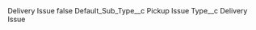 <?xml version="1.0" encoding="UTF-8"?>
<CustomMetadata xmlns="http://soap.sforce.com/2006/04/metadata" xmlns:xsi="http://www.w3.org/2001/XMLSchema-instance" xmlns:xsd="http://www.w3.org/2001/XMLSchema">
    <label>Delivery Issue</label>
    <protected>false</protected>
    <values>
        <field>Default_Sub_Type__c</field>
        <value xsi:type="xsd:string">Pickup Issue</value>
    </values>
    <values>
        <field>Type__c</field>
        <value xsi:type="xsd:string">Delivery Issue</value>
    </values>
</CustomMetadata>
